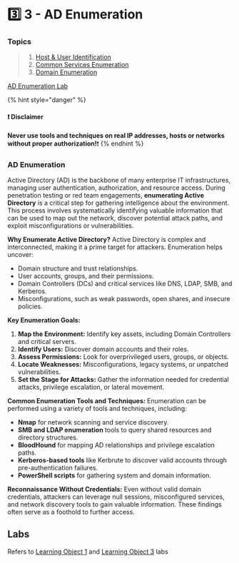 # 3️⃣ 3 - AD Enumeration

### Topics

> 1. [Host & User Identification](2.1.md)
> 2. [Common Services Enumeration](3.2-common-services-enum/)
> 3. [Domain Enumeration](3.3-domain-enumeration/)

[AD Enumeration Lab](https://dev-angelist.gitbook.io/writeups-and-walkthroughs/homemade-labs/active-directory/ad-enumeration)

{% hint style="danger" %}
#### ❗ Disclaimer&#x20;

**Never use tools and techniques on real IP addresses, hosts or networks without proper     authorization!**❗
{% endhint %}

### AD **Enumeration** <a href="#a-d-enumeration" id="a-d-enumeration"></a>

Active Directory (AD) is the backbone of many enterprise IT infrastructures, managing user authentication, authorization, and resource access. During penetration testing or red team engagements, **enumerating Active Directory** is a critical step for gathering intelligence about the environment. This process involves systematically identifying valuable information that can be used to map out the network, discover potential attack paths, and exploit misconfigurations or vulnerabilities.

**Why Enumerate Active Directory?** Active Directory is complex and interconnected, making it a prime target for attackers. Enumeration helps uncover:

* Domain structure and trust relationships.
* User accounts, groups, and their permissions.
* Domain Controllers (DCs) and critical services like DNS, LDAP, SMB, and Kerberos.
* Misconfigurations, such as weak passwords, open shares, and insecure policies.

**Key Enumeration Goals:**

1. **Map the Environment:** Identify key assets, including Domain Controllers and critical servers.
2. **Identify Users:** Discover domain accounts and their roles.
3. **Assess Permissions:** Look for overprivileged users, groups, or objects.
4. **Locate Weaknesses:** Misconfigurations, legacy systems, or unpatched vulnerabilities.
5. **Set the Stage for Attacks:** Gather the information needed for credential attacks, privilege escalation, or lateral movement.

**Common Enumeration Tools and Techniques:** Enumeration can be performed using a variety of tools and techniques, including:

* **Nmap** for network scanning and service discovery.
* **SMB and LDAP enumeration** tools to query shared resources and directory structures.
* **BloodHound** for mapping AD relationships and privilege escalation paths.
* **Kerberos-based tools** like Kerbrute to discover valid accounts through pre-authentication failures.
* **PowerShell scripts** for gathering system and domain information.

**Reconnaissance Without Credentials:** Even without valid domain credentials, attackers can leverage null sessions, misconfigured services, and network discovery tools to gain valuable information. These findings often serve as a foothold to further access.

## Labs

Refers to [Learning Object 1](../lab/1-learning-object-1.md) and [Learning Object 3](../lab/3-learning-object-3.md) labs
